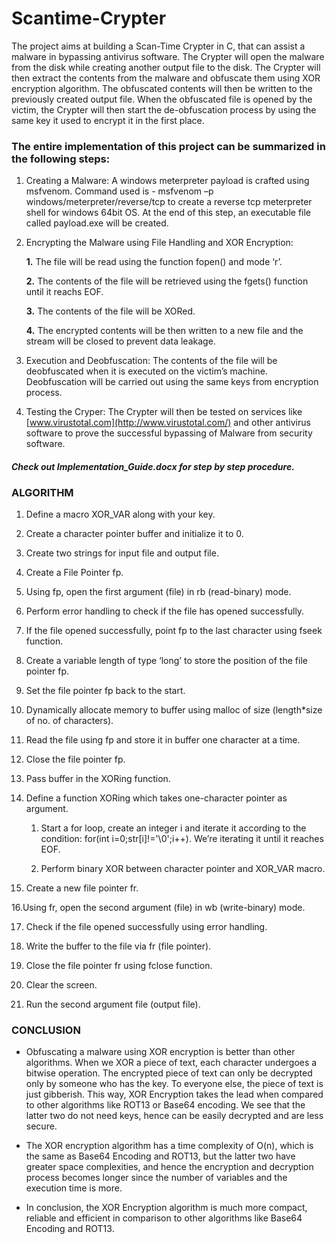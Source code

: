# Scantime-Crypter
The project aims at building a Scan-Time Crypter in C, that can assist a malware in bypassing antivirus software. The Crypter will open the malware from the disk while creating another output file to the disk. The Crypter will then extract the contents from the malware and obfuscate them using XOR encryption algorithm. The obfuscated contents will then be written to the previously created output file. When the obfuscated file is opened by the victim, the Crypter will then start the de-obfuscation process by using the same key it used to encrypt it in the first place. 

### The entire implementation of this project can be summarized in the following steps:

1. Creating a Malware: A windows meterpreter payload is crafted using msfvenom. Command used is - msfvenom –p     windows/meterpreter/reverse/tcp to create a reverse tcp meterpreter shell for windows 64bit OS. At the end of this step, an executable file called payload.exe will be created.

2. Encrypting the Malware using File Handling and XOR Encryption:

   **1.**   The file will be read using the function fopen() and mode ‘r’. 

   **2.**   The contents of the file will be retrieved using the fgets() function until it reachs EOF. 

   **3.**   The contents of the file will be XORed.

   **4.**   The encrypted contents will be then written to a new file and the stream will be closed to prevent data leakage.

3. Execution and Deobfuscation: The contents of the file will be deobfuscated when it is executed on the victim’s machine. Deobfuscation will be carried out using the same keys from encryption process.

4. Testing the Cryper: The Crypter will then be tested on services like [www.virustotal.com](http://www.virustotal.com/) and other antivirus software to prove the successful bypassing of Malware from security software.

 
#### ***Check out Implementation_Guide.docx for step by step procedure.***
 

### **ALGORITHM**

1. Define a macro XOR_VAR along with your key.
2. Create a character pointer buffer and initialize it to 0.

3. Create two strings for input file and output file.

4. Create a File Pointer fp.

5. Using fp, open the first argument (file) in rb (read-binary) mode.

6. Perform error handling to check if the file has opened successfully. 

7. If the file opened successfully, point fp to the last character using fseek function.

8. Create a variable length of type ‘long’ to store the position of the file pointer fp. 

9. Set the file pointer fp back to the start.

10. Dynamically allocate memory to buffer using malloc of size (length*size of no. of    characters).

11. Read the file using fp and store it in buffer one character at a time. 

12. Close the file pointer fp.

13. Pass buffer in the XORing function.

14. Define a function XORing which takes one-character pointer as argument.

    1. Start a for loop, create an integer i and iterate it according to the condition: for(int i=0;str[i]!='\0';i++). We’re iterating it until it reaches EOF.

    2. Perform binary XOR between character pointer and XOR_VAR macro.

15. Create a new file pointer fr.

16.Using fr, open the second argument (file) in wb (write-binary) mode.

17. Check if the file opened successfully using error handling.

18. Write the buffer to the file via fr (file pointer). 

19. Close the file pointer fr using fclose function. 

20. Clear the screen.

21. Run the second argument file (output file).


### CONCLUSION

- Obfuscating a malware using XOR encryption is better than other algorithms. When we XOR a piece of text, each character undergoes a bitwise operation. The encrypted piece of text can only be decrypted only by someone who has the key. To everyone else, the piece of text is just gibberish. This way, XOR Encryption takes the lead when compared to other algorithms like ROT13 or Base64 encoding. We see that the latter two do not need keys, hence can be easily decrypted and are less secure.

- The XOR encryption algorithm has a time complexity of O(n), which is the same as Base64 Encoding and ROT13, but the latter two have greater space complexities, and hence the encryption and decryption process becomes longer since the number of variables and the execution time is more. 

- In conclusion, the XOR Encryption algorithm is much more compact, reliable and efficient in comparison to other algorithms like Base64 Encoding and ROT13. 
